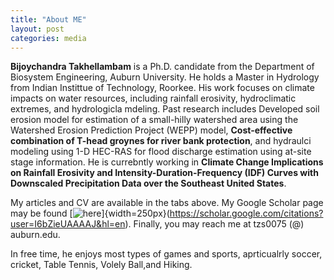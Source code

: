 ```yaml
---
title: "About ME"
layout: post
categories: media
---
```



**Bijoychandra Takhellambam** is a Ph.D. candidate from the Department of Biosystem Engineering, Auburn University. He holds a Master in Hydrology from Indian Instittue of Technology, Roorkee. His work focuses on climate impacts on water resources, including rainfall erosivity, hydroclimatic extremes, and hydrologicla mdeling. Past research includes Developed soil erosion model for estimation of a small-hilly watershed area using the Watershed Erosion Prediction Project (WEPP) model, **Cost-effective combination of T-head groynes for river bank protection**, and hydraulci modeling using 1-D HEC-RAS for flood discharge estimation using at-site stage information. He is currebntly working in **Climate Change Implications on Rainfall Erosivity and Intensity-Duration-Frequency (IDF) Curves with Downscaled Precipitation Data over the Southeast United States**.

My articles and CV are available in the tabs above. My Google Scholar page may be found [![here](https://github.com/bijoychandraAU/bijoychandraau.github.io/blob/master/File/Google_Scholar_logo.svg)]{width=250px}(https://scholar.google.com/citations?user=I6bZieUAAAAJ&hl=en). Finally, you may reach me at tzs0075 (@) auburn.edu. 

In free time, he enjoys most types of games and sports, aprticualrly soccer, cricket, Table Tennis, Volely Ball,and Hiking. 
